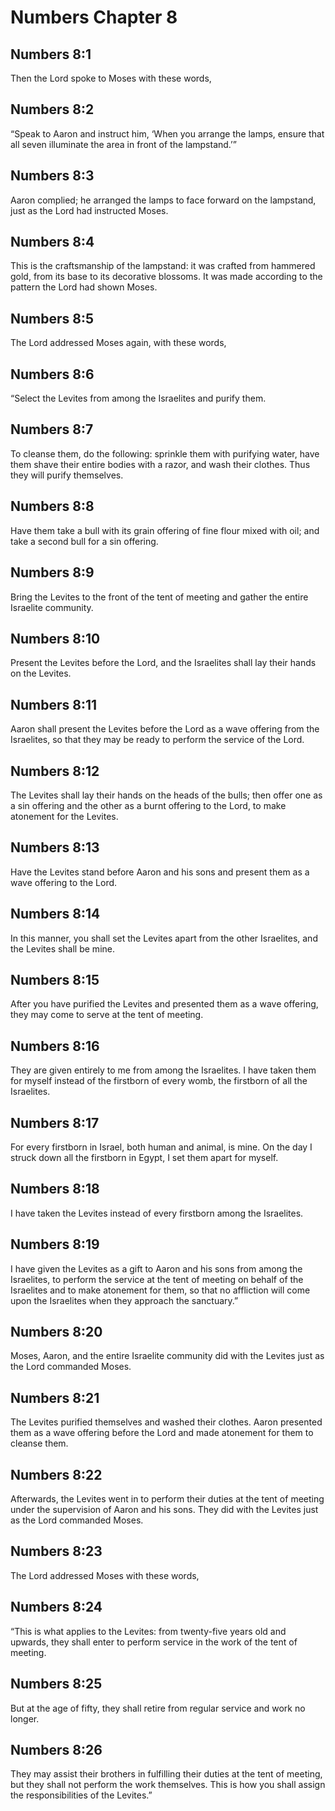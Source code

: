 # Numbers Chapter 8

## Numbers 8:1

Then the Lord spoke to Moses with these words,

## Numbers 8:2

“Speak to Aaron and instruct him, ‘When you arrange the lamps, ensure that all seven illuminate the area in front of the lampstand.’”

## Numbers 8:3

Aaron complied; he arranged the lamps to face forward on the lampstand, just as the Lord had instructed Moses.

## Numbers 8:4

This is the craftsmanship of the lampstand: it was crafted from hammered gold, from its base to its decorative blossoms. It was made according to the pattern the Lord had shown Moses.

## Numbers 8:5

The Lord addressed Moses again, with these words,

## Numbers 8:6

“Select the Levites from among the Israelites and purify them.

## Numbers 8:7

To cleanse them, do the following: sprinkle them with purifying water, have them shave their entire bodies with a razor, and wash their clothes. Thus they will purify themselves.

## Numbers 8:8

Have them take a bull with its grain offering of fine flour mixed with oil; and take a second bull for a sin offering.

## Numbers 8:9

Bring the Levites to the front of the tent of meeting and gather the entire Israelite community.

## Numbers 8:10

Present the Levites before the Lord, and the Israelites shall lay their hands on the Levites.

## Numbers 8:11

Aaron shall present the Levites before the Lord as a wave offering from the Israelites, so that they may be ready to perform the service of the Lord.

## Numbers 8:12

The Levites shall lay their hands on the heads of the bulls; then offer one as a sin offering and the other as a burnt offering to the Lord, to make atonement for the Levites.

## Numbers 8:13

Have the Levites stand before Aaron and his sons and present them as a wave offering to the Lord.

## Numbers 8:14

In this manner, you shall set the Levites apart from the other Israelites, and the Levites shall be mine.

## Numbers 8:15

After you have purified the Levites and presented them as a wave offering, they may come to serve at the tent of meeting.

## Numbers 8:16

They are given entirely to me from among the Israelites. I have taken them for myself instead of the firstborn of every womb, the firstborn of all the Israelites.

## Numbers 8:17

For every firstborn in Israel, both human and animal, is mine. On the day I struck down all the firstborn in Egypt, I set them apart for myself.

## Numbers 8:18

I have taken the Levites instead of every firstborn among the Israelites.

## Numbers 8:19

I have given the Levites as a gift to Aaron and his sons from among the Israelites, to perform the service at the tent of meeting on behalf of the Israelites and to make atonement for them, so that no affliction will come upon the Israelites when they approach the sanctuary.”

## Numbers 8:20

Moses, Aaron, and the entire Israelite community did with the Levites just as the Lord commanded Moses.

## Numbers 8:21

The Levites purified themselves and washed their clothes. Aaron presented them as a wave offering before the Lord and made atonement for them to cleanse them.

## Numbers 8:22

Afterwards, the Levites went in to perform their duties at the tent of meeting under the supervision of Aaron and his sons. They did with the Levites just as the Lord commanded Moses.

## Numbers 8:23

The Lord addressed Moses with these words,

## Numbers 8:24

“This is what applies to the Levites: from twenty-five years old and upwards, they shall enter to perform service in the work of the tent of meeting.

## Numbers 8:25

But at the age of fifty, they shall retire from regular service and work no longer.

## Numbers 8:26

They may assist their brothers in fulfilling their duties at the tent of meeting, but they shall not perform the work themselves. This is how you shall assign the responsibilities of the Levites.”
